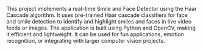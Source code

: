 This project implements a real-time Smile and Face Detector using the Haar Cascade algorithm. It uses pre-trained Haar cascade classifiers for face and smile detection to identify and highlight smiles and faces in live video feeds or images. The application is built using Python and OpenCV, making it efficient and lightweight. It can be used for fun applications, emotion recognition, or integrating with larger computer vision projects.

